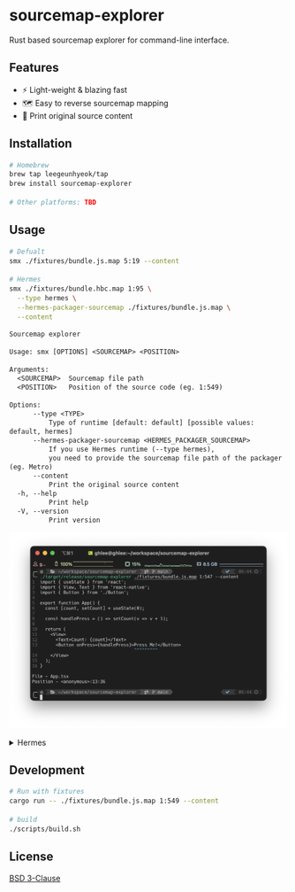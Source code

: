 # sourcemap-explorer

Rust based sourcemap explorer for command-line interface.

## Features

- ⚡️ Light-weight & blazing fast
- 🗺️ Easy to reverse sourcemap mapping
- 🌱 Print original source content

## Installation

```bash
# Homebrew
brew tap leegeunhyeok/tap
brew install sourcemap-explorer

# Other platforms: TBD
```

## Usage

```bash
# Defualt
smx ./fixtures/bundle.js.map 5:19 --content

# Hermes
smx ./fixtures/bundle.hbc.map 1:95 \
  --type hermes \
  --hermes-packager-sourcemap ./fixtures/bundle.js.map \
  --content
```

```
Sourcemap explorer

Usage: smx [OPTIONS] <SOURCEMAP> <POSITION>

Arguments:
  <SOURCEMAP>  Sourcemap file path
  <POSITION>   Position of the source code (eg. 1:549)

Options:
      --type <TYPE>
          Type of runtime [default: default] [possible values: default, hermes]
      --hermes-packager-sourcemap <HERMES_PACKAGER_SOURCEMAP>
          If you use Hermes runtime (--type hermes),
          you need to provide the sourcemap file path of the packager (eg. Metro)
      --content
          Print the original source content
  -h, --help
          Print help
  -V, --version
          Print version
```

![preview](image.png)

<details>
<summary>Hermes</summary>

> This section is a guide to lookup packager sourcemap from Hermes bytecode sourcemap manually.

```bash
./hermesc ./fixtures/bundle.hbc
```

```
Hello, world!
Uncaught Error: Boom!
    at anonymous (address at ./fixtures/bundle.hbc:1:95)
    at global (address at ./fixtures/bundle.hbc:1:9)
```

```bash
smx ./fixtures/bundle.hbc.map 1:95

# File - ./fixtures/bundle.js
# Position - <anonymous>:5:19
```

```js
// `<anonymous>:5:19` in bundle.js
throw new Error('Boom!');
```

And you can find the original source code from `index.js`

```bash
smx ./fixtures/bundle.js.map 5:19 --content
```

![preview](hbc-lookup.png)

</details>

## Development

```bash
# Run with fixtures
cargo run -- ./fixtures/bundle.js.map 1:549 --content

# build
./scripts/build.sh
```

## License

[BSD 3-Clause](./LICENSE)

